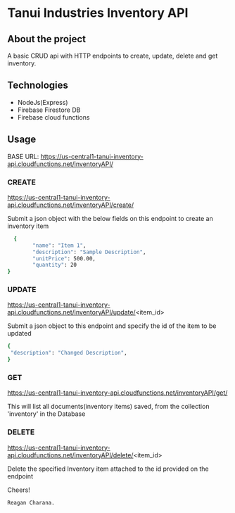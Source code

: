 # Tanui Industries Inventory API

## About the project
A basic CRUD api with HTTP endpoints to create, update, delete and get inventory.

## Technologies
- NodeJs(Express)
- Firebase Firestore DB
- Firebase cloud functions

## Usage

BASE URL: https://us-central1-tanui-inventory-api.cloudfunctions.net/inventoryAPI/ <endpoints>

### CREATE 
https://us-central1-tanui-inventory-api.cloudfunctions.net/inventoryAPI/create/

Submit a json object with the below fields on this endpoint to create an inventory item  
```sh
  {
        "name": "Item 1",
        "description": "Sample Description",
        "unitPrice": 500.00,
        "quantity": 20
}
```
### UPDATE
 https://us-central1-tanui-inventory-api.cloudfunctions.net/inventoryAPI/update/<item_id>
  
 Submit a json object to this endpoint and specify the id of the item to be updated
  
  ```sh
  {
   "description": "Changed Description",
  }
```
### GET 
https://us-central1-tanui-inventory-api.cloudfunctions.net/inventoryAPI/get/
  
This will list all documents(inventory items) saved, from the collection 'inventory' in the Database

### DELETE
  https://us-central1-tanui-inventory-api.cloudfunctions.net/inventoryAPI/delete/<item_id>
  
  Delete the specified Inventory item attached to the id provided on the endpoint
  
Cheers!
  ```sh
Reagan Charana.
  ```
